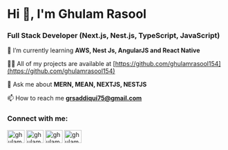 <h1>Hi 👋, I'm Ghulam Rasool</h1>


<h3>Full Stack Developer (Next.js, Nest.js, TypeScript, JavaScript)</h3>


🌱 I’m currently learning **AWS, Nest Js, AngularJS and React Native**

👨‍💻 All of my projects are available at [https://github.com/ghulamrasool154](https://github.com/ghulamrasool154)

💬 Ask me about **MERN, MEAN, NEXTJS, NESTJS**

📫 How to reach me **grsaddiqui75@gmail.com**


<h3 align="left">Connect with me:</h3>
<p align="left">
<a href="https://twitter.com/ghulamrasool154" target="blank"><img align="center" src="https://raw.githubusercontent.com/rahuldkjain/github-profile-readme-generator/master/src/images/icons/Social/twitter.svg" alt="ghulamrasool154" height="30" width="40" /></a>
<a href="https://linkedin.com/in/ghulamrasool154" target="blank"><img align="center" src="https://raw.githubusercontent.com/rahuldkjain/github-profile-readme-generator/master/src/images/icons/Social/linked-in-alt.svg" alt="ghulamrasool154" height="30" width="40" /></a>
<a href="https://fb.com/ghulamrasool154" target="blank"><img align="center" src="https://raw.githubusercontent.com/rahuldkjain/github-profile-readme-generator/master/src/images/icons/Social/facebook.svg" alt="ghulamrasool154" height="30" width="40" /></a>
<a href="https://instagram.com/ghulamrasool154" target="blank"><img align="center" src="https://raw.githubusercontent.com/rahuldkjain/github-profile-readme-generator/master/src/images/icons/Social/instagram.svg" alt="ghulamrasool154" height="30" width="40" /></a>
</p>
